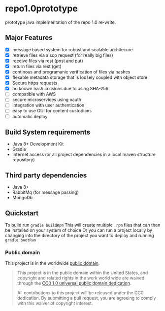 # repo1.0prototype
prototype java implementation of the repo 1.0 re-write.

## Major Features
* [x] message based system for robust and scalable architecure
* [x] retrieve files via a scp request (for really big files)
* [x] receive files via rest (post and put)
* [x] return files via rest (get)
* [x] continous and programanic verification of files via hashes
* [x] flexable metadata storage that is loosely coupled with object store
* [x] Secure https requests
* [x] no known hash colisions due to using SHA-256
* [ ] compatible with AWS
* [ ] secure microservices using oauth
* [ ] integration with user authentication
* [ ] easy to use GUI for content custodians
* [ ] automatic deploy

## Build System requirements
* Java 8+ Development Kit
* Gradle
* Internet access (or all project dependencies in a local maven structure repository)
 
## Third party dependencies
* Java 8+
* RabbitMq (for message passing)
* MongoDb

## Quickstart
To build run `gradle buildRpm`
This will create multiple `.rpm` files that can then be installed on your system of choice
Or you can run a project locally by changing into the directory of the project you want to deploy and running `gradle bootRun`

### Public domain
This project is in the worldwide [public domain](LICENSE.md).

> This project is in the public domain within the United States, and copyright and related rights in the work world wide are waived through the [CC0 1.0 universal public domain dedication](https://creativecommons.org/publicdomain/zero/1.0/).
>
> All contributions to this project will be released under the CC0
>dedication. By submitting a pull request, you are agreeing to comply
>with this waiver of copyright interest.
